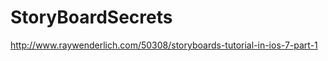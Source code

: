 StoryBoardSecrets
=================
http://www.raywenderlich.com/50308/storyboards-tutorial-in-ios-7-part-1
